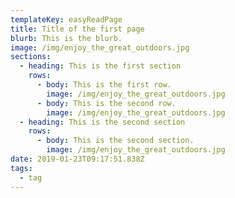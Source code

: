 ```yaml
---
templateKey: easyReadPage
title: Title of the first page
blurb: This is the blurb.
image: /img/enjoy_the_great_outdoors.jpg
sections:
  - heading: This is the first section
    rows:
      - body: This is the first row.
        image: /img/enjoy_the_great_outdoors.jpg
      - body: This is the second row.
        image: /img/enjoy_the_great_outdoors.jpg
  - heading: This is the second section
    rows:
      - body: This is the second section.
        image: /img/enjoy_the_great_outdoors.jpg
date: 2019-01-23T09:17:51.838Z
tags:
  - tag
---
```


